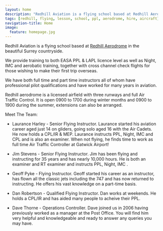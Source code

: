 ```yaml
---
layout: home
description: "Redhill Aviation is a flying school based at Redhill Aerodrome"
tags: [redhill, flying, lesson, school, ppl, aerodrome, hire, aircraft]
navigation-title: Home
image:
  feature: homepage.jpg
---
```


<p>Redhill Aviation is a flying school based at <a href="http://www.redhillaerodrome.com/">Redhill Aerodrome</a> in the beautiful Surrey countryside.
</p><p>We provide training to both EASA PPL & LAPL licence level as well as Night, IMC and aerobatic training, together with cross channel check flights for those wishing to make their first trip overseas.

</p>
<p>We have both full time and part time instructors all of whom have professional pilot qualifications and have worked for many years in aviation.</p>

<p>Redhill aerodrome is a licensed airfield with three runways and full Air Traffic Control. It is open 0900 to 1700 during winter months and 0900 to 1900 during the summer, extensions can also be arranged.</p>

<p>Meet The Team:
<ul>
<li>Laurance Harley - Senior Flying Instructor. Laurance started his aviation career aged just 14 on gliders, going solo aged 16 with the Air Cadets. He now holds a CPL/IR & MEP. Laurance instructs PPL, Night, IMC and CPL and is also an examiner. When not flying, he finds time to work as full time Air Traffic Controller at Gatwick Airport!
</li>
<p><li>Jim Stevens - Senior Flying Instructor. Jim has been flying and instructing for 35 years and has nearly 10,000 hours. He is both an examiner and RT examiner and instructs PPL, Night, IMC .
</li>
<p><li>Geoff Pyke - Flying Instructor. Geoff started his career as an instructor, has flown all the classic jets including the 747 and has now returned to instructing. He offers his vast knowledge on a part-time basis. 
</li>
<p><li>Dan Robertson - Qualified Flying Instructor. Dan works at weekends. He holds a CPL/IR and has aided many people to acheive their PPL.
</li>
<p><li>Dave Thorne - Operations Controller. Dave joined us in 2006 having previously worked as a manager at the Post Office. You will find him very helpful and knowledgeable and ready to answer any queries you may have.  
</ul>
</p>



